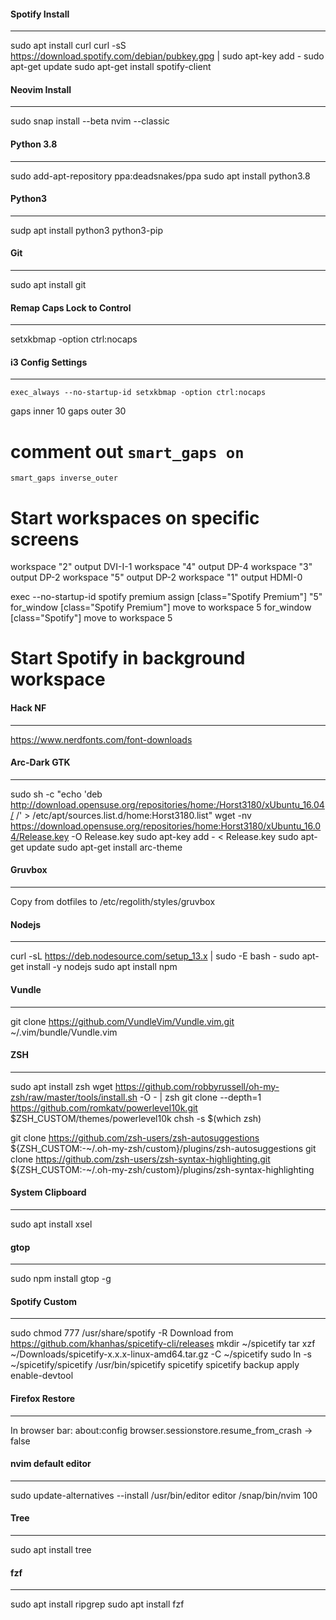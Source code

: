 #### Spotify Install

--------------------

sudo apt install curl
curl -sS https://download.spotify.com/debian/pubkey.gpg | sudo apt-key add - 
sudo apt-get update
sudo apt-get install spotify-client

#### Neovim Install

-------------------

sudo snap install --beta nvim --classic


#### Python 3.8

---------------

sudo add-apt-repository ppa:deadsnakes/ppa
sudo apt install python3.8


#### Python3

------------

sudp apt install python3 python3-pip


#### Git

--------

sudo apt install git


#### Remap Caps Lock to Control

-------------------------------

setxkbmap -option ctrl:nocaps


#### i3 Config Settings

-----------------------

`exec_always --no-startup-id setxkbmap -option ctrl:nocaps`

gaps inner 10
gaps outer 30
# comment out `smart_gaps on`
`smart_gaps inverse_outer`


# Start workspaces on specific screens

workspace "2" output DVI-I-1
workspace "4" output DP-4
workspace "3" output DP-2
workspace "5" output DP-2
workspace "1" output HDMI-0

exec --no-startup-id spotify premium
assign [class="Spotify Premium"] "5"
for_window [class="Spotify Premium"] move to workspace 5
for_window [class="Spotify"] move to workspace 5
# Start Spotify in background workspace



#### Hack NF

------------

https://www.nerdfonts.com/font-downloads


#### Arc-Dark GTK

-----------------

sudo sh -c "echo 'deb http://download.opensuse.org/repositories/home:/Horst3180/xUbuntu_16.04/ /' > /etc/apt/sources.list.d/home:Horst3180.list"
wget -nv https://download.opensuse.org/repositories/home:Horst3180/xUbuntu_16.04/Release.key -O Release.key
sudo apt-key add - < Release.key
sudo apt-get update
sudo apt-get install arc-theme


#### Gruvbox

------------

Copy from dotfiles to /etc/regolith/styles/gruvbox



#### Nodejs

-----------

curl -sL https://deb.nodesource.com/setup_13.x | sudo -E bash -
sudo apt-get install -y nodejs
sudo apt install npm

#### Vundle

-----------

git clone https://github.com/VundleVim/Vundle.vim.git ~/.vim/bundle/Vundle.vim



#### ZSH

--------

sudo apt install zsh
wget https://github.com/robbyrussell/oh-my-zsh/raw/master/tools/install.sh -O - | zsh
git clone --depth=1 https://github.com/romkatv/powerlevel10k.git $ZSH_CUSTOM/themes/powerlevel10k
chsh -s $(which zsh)

git clone https://github.com/zsh-users/zsh-autosuggestions ${ZSH_CUSTOM:-~/.oh-my-zsh/custom}/plugins/zsh-autosuggestions
git clone https://github.com/zsh-users/zsh-syntax-highlighting.git ${ZSH_CUSTOM:-~/.oh-my-zsh/custom}/plugins/zsh-syntax-highlighting



#### System Clipboard

---------------------

sudo apt install xsel

#### gtop

---------

sudo npm install gtop -g

#### Spotify Custom

-------------------

sudo chmod 777 /usr/share/spotify -R
Download from https://github.com/khanhas/spicetify-cli/releases
mkdir ~/spicetify
tar xzf ~/Downloads/spicetify-x.x.x-linux-amd64.tar.gz -C ~/spicetify
sudo ln -s ~/spicetify/spicetify /usr/bin/spicetify
spicetify
spicetify backup apply enable-devtool


#### Firefox Restore

--------------------

In browser bar:
about:config
browser.sessionstore.resume_from_crash -> false


#### nvim default editor

------------------------

sudo update-alternatives --install /usr/bin/editor editor /snap/bin/nvim 100



#### Tree

------------------------
sudo apt install tree



#### fzf

------------------------
sudo apt install ripgrep
sudo apt install fzf
